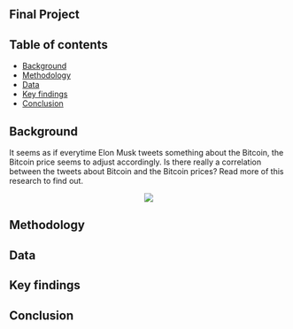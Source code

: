 ## Final Project


## Table of contents
- [Background](https://github.com/Jenniferdersjant/Final_project/blob/main/README.md#background)
- [Methodology](https://github.com//Jenniferdersjant/Final_project/blob/main/README.md#methodology)
- [Data](https://github.com//Jenniferdersjant/Final_project/blob/main/README.md#data)
- [Key findings](https://github.com/Jenniferdersjant/Final_project/blob/main/README.md#key-findings)
- [Conclusion](https://github.com//Jenniferdersjant/Final_project/blob/main/README.md#Conclusion)

## Background
It seems as if everytime Elon Musk tweets something about the Bitcoin, the Bitcoin price seems to adjust accordingly. Is there really a correlation between the tweets about Bitcoin and the Bitcoin prices? Read more of this research to find out. 


<p align="center">
  <img src="https://cdn.vox-cdn.com/thumbor/kRoX7XGXHMCqTtvu4KGGeoqmBdI=/0x0:5021x3161/920x613/filters:focal(2110x1180:2912x1982):format(webp)/cdn.vox-cdn.com/uploads/chorus_image/image/69306217/1232949232.0.jpg" />
</p>


## Methodology



## Data


## Key findings


## Conclusion
